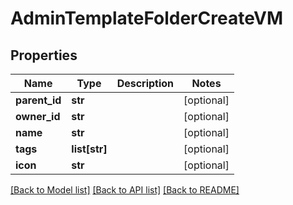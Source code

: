 # AdminTemplateFolderCreateVM


## Properties
Name | Type | Description | Notes
------------ | ------------- | ------------- | -------------
**parent_id** | **str** |  | [optional] 
**owner_id** | **str** |  | [optional] 
**name** | **str** |  | [optional] 
**tags** | **list[str]** |  | [optional] 
**icon** | **str** |  | [optional] 

[[Back to Model list]](../README.md#documentation-for-models) [[Back to API list]](../README.md#documentation-for-api-endpoints) [[Back to README]](../README.md)


